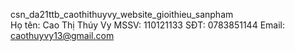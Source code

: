 csn_da21ttb_caothithuyvy_website_gioithieu_sanpham<br>
Họ tên: Cao Thị Thúy Vy
MSSV: 110121133
SĐT: 0783851144
Email: caothuyvy13@gmail.com
